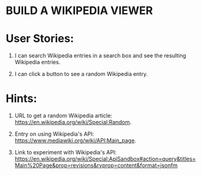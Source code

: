 # BUILD A WIKIPEDIA VIEWER

# User Stories: 

1. I can search Wikipedia entries in a search box and see the resulting Wikipedia entries.

2. I can click a button to see a random Wikipedia entry.

# Hints: 

1. URL to get a random Wikipedia article:       <https://en.wikipedia.org/wiki/Special:Random>.

2. Entry on using Wikipedia's API:              <https://www.mediawiki.org/wiki/API:Main_page>.

3. Link to experiment with Wikipedia's API: 
<https://en.wikipedia.org/wiki/Special:ApiSandbox#action=query&titles=Main%20Page&prop=revisions&rvprop=content&format=jsonfm>
